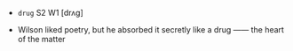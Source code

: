 - `drug` S2 W1 [drʌg]



-  Wilson liked poetry, but he absorbed it secretly like a drug —— the heart of the matter